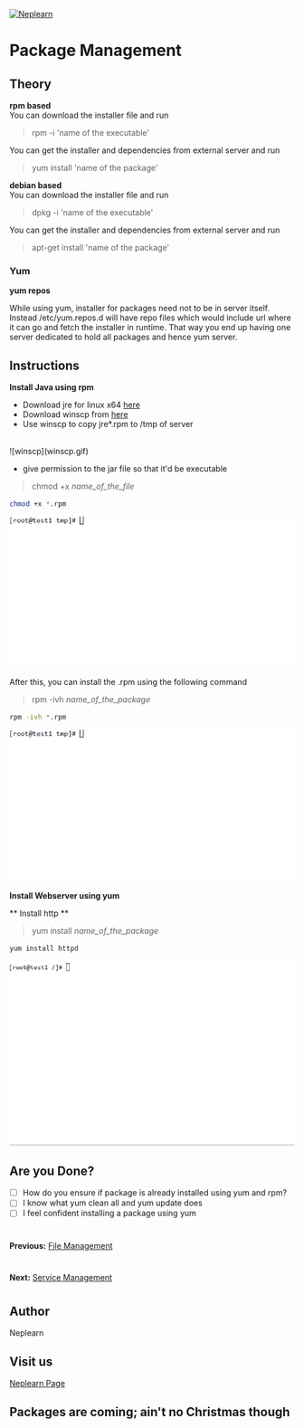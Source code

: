 [![Neplearn](../neplearn.png)](https://neplearn.com)

# Package Management

## Theory
**rpm based** <br>
You can download the installer file and run <br>
> rpm -i 'name of the executable'

You can get the installer and dependencies from external server and run <br>
> yum install 'name of the package'


**debian based** <br>
You can download the installer file and run <br>
> dpkg -i 'name of the executable' 

You can get the installer and dependencies from external server and run <br>
> apt-get install 'name of the package'

### Yum 

**yum repos**

While using yum, installer for packages need not to be in server itself. Instead /etc/yum.repos.d will have repo files
which would include url where it can go and fetch the installer in runtime. That way you end up having one server 
dedicated to hold all packages and hence yum server.

## Instructions

**Install Java using rpm**

- Download jre for linux x64 [here](https://java.com/en/download/linux_manual.jsp)
- Download winscp from [here](https://winscp.net/eng/download.php)
- Use winscp to copy jre*.rpm to /tmp of server 
<br>
![winscp](winscp.gif)

- give permission to the jar file so that it'd be executable

> chmod +x  *name_of_the_file*

```bash
chmod +x *.rpm
```
![exec](exec.gif)

 After this, you can install the .rpm using the following command

> rpm -ivh  *name_of_the_package*

```bash
rpm -ivh *.rpm
```
![rpm](rpm.gif)

**Install Webserver using yum**

** Install http **

> yum install *name_of_the_package*

```bash
yum install httpd
```
![yum](yum.gif)

## Are you Done?
- [ ] How do you ensure if package is already installed using yum and rpm?
- [ ] I know what yum clean all and yum update does
- [ ] I feel confident installing a package using yum
#
**Previous:** [File Management](https://github.com/neplearn/lab_linux/tree/master/lab_09File_Management)
#
**Next:** [Service Management](https://github.com/neplearn/lab_linux/tree/master/lab_11Service_Management)
#
## Author
Neplearn

## Visit us
[Neplearn Page](https://www.neplearn.com)

## Packages are coming; ain't no Christmas though
